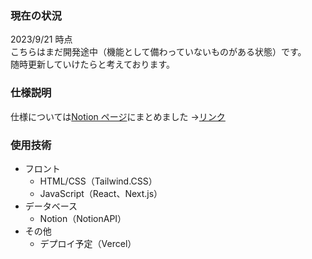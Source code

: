 ### 現在の状況

2023/9/21 時点<br>
こちらはまだ開発途中（機能として備わっていないものがある状態）です。<br>
随時更新していけたらと考えております。

### 仕様説明

仕様については[Notion ページ](https://ayuk-web.notion.site/3f5c7c752ac44daa89257ec49bff19b4)にまとめました
→[リンク](https://ayuk-web.notion.site/3f5c7c752ac44daa89257ec49bff19b4)

### 使用技術

- フロント
  - HTML/CSS（Tailwind.CSS）
  - JavaScript（React、Next.js）
- データベース
  - Notion（NotionAPI）
- その他
  - デプロイ予定（Vercel）
